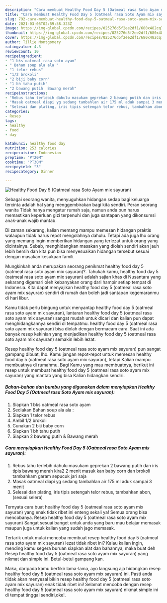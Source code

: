 ```yaml
---
description: "Cara membuat Healthy Food Day 5 (Oatmeal rasa Soto Ayam mix sayuran) yang lezat Untuk Jualan"
title: "Cara membuat Healthy Food Day 5 (Oatmeal rasa Soto Ayam mix sayuran) yang lezat Untuk Jualan"
slug: 792-cara-membuat-healthy-food-day-5-oatmeal-rasa-soto-ayam-mix-sayuran-yang-lezat-untuk-jualan
date: 2021-03-05T02:59:58.323Z
image: https://img-global.cpcdn.com/recipes/025276d5f2ee2df1/680x482cq70/healthy-food-day-5-oatmeal-rasa-soto-ayam-mix-sayuran-foto-resep-utama.jpg
thumbnail: https://img-global.cpcdn.com/recipes/025276d5f2ee2df1/680x482cq70/healthy-food-day-5-oatmeal-rasa-soto-ayam-mix-sayuran-foto-resep-utama.jpg
cover: https://img-global.cpcdn.com/recipes/025276d5f2ee2df1/680x482cq70/healthy-food-day-5-oatmeal-rasa-soto-ayam-mix-sayuran-foto-resep-utama.jpg
author: Tillie Montgomery
ratingvalue: 4.3
reviewcount: 10
recipeingredient:
- "1 bks oatmeal rasa soto ayam"
- " Bahan soup ala ala "
- "1 telor rebus"
- "1/2 brokoli"
- "2 biji baby corn"
- "1 bh tahu putih"
- "2 bawang putih  Bawang merah"
recipeinstructions:
- "Rebus tahu terlebih dahulu masukam geprekan 2 bawang putih dan iris tipis bawang merah kira2 2 menit masuk kan baby corn dan brokoli tambahkam garam sepucuk jari saja"
- "Masak oatmeal diapi yg sedang tambahlan air 175 ml aduk sampai 3 menit"
- "Selesai dan plating, iris tipis setengah telor rebus, tambahkan abon, (sesuai selera)"
categories:
- Resep
tags:
- healthy
- food
- day

katakunci: healthy food day 
nutrition: 253 calories
recipecuisine: Indonesian
preptime: "PT20M"
cooktime: "PT30M"
recipeyield: "3"
recipecategory: Dinner

---
```



![Healthy Food Day 5 (Oatmeal rasa Soto Ayam mix sayuran)](https://img-global.cpcdn.com/recipes/025276d5f2ee2df1/680x482cq70/healthy-food-day-5-oatmeal-rasa-soto-ayam-mix-sayuran-foto-resep-utama.jpg)

Sebagai seorang wanita, menyuguhkan hidangan sedap bagi keluarga tercinta adalah hal yang menggembirakan bagi kita sendiri. Peran seorang  wanita Tidak hanya mengatur rumah saja, namun anda pun harus memastikan keperluan gizi terpenuhi dan juga santapan yang dikonsumsi anak-anak wajib mantab.

Di zaman  sekarang, kalian memang mampu memesan hidangan praktis walaupun tidak harus repot mengolahnya dahulu. Tetapi ada juga lho orang yang memang ingin memberikan hidangan yang terlezat untuk orang yang dicintainya. Sebab, menghidangkan masakan yang diolah sendiri akan jauh lebih bersih dan kita pun bisa menyesuaikan hidangan tersebut sesuai dengan masakan kesukaan famili. 



Mungkinkah anda merupakan seorang penikmat healthy food day 5 (oatmeal rasa soto ayam mix sayuran)?. Tahukah kamu, healthy food day 5 (oatmeal rasa soto ayam mix sayuran) adalah sajian khas di Nusantara yang sekarang digemari oleh kebanyakan orang dari hampir setiap tempat di Indonesia. Kita dapat menyajikan healthy food day 5 (oatmeal rasa soto ayam mix sayuran) sendiri di rumah dan boleh jadi santapan kegemaranmu di hari libur.

Kamu tidak perlu bingung untuk menyantap healthy food day 5 (oatmeal rasa soto ayam mix sayuran), lantaran healthy food day 5 (oatmeal rasa soto ayam mix sayuran) sangat mudah untuk dicari dan kalian pun dapat menghidangkannya sendiri di tempatmu. healthy food day 5 (oatmeal rasa soto ayam mix sayuran) bisa diolah dengan bermacam cara. Saat ini ada banyak resep kekinian yang menjadikan healthy food day 5 (oatmeal rasa soto ayam mix sayuran) semakin lebih lezat.

Resep healthy food day 5 (oatmeal rasa soto ayam mix sayuran) pun sangat gampang dibuat, lho. Kamu jangan repot-repot untuk memesan healthy food day 5 (oatmeal rasa soto ayam mix sayuran), tetapi Kalian mampu membuatnya di rumahmu. Bagi Kamu yang mau membuatnya, berikut ini resep untuk membuat healthy food day 5 (oatmeal rasa soto ayam mix sayuran) yang mantab yang bisa Kalian hidangkan sendiri.

<!--inarticleads1-->

##### Bahan-bahan dan bumbu yang digunakan dalam menyiapkan Healthy Food Day 5 (Oatmeal rasa Soto Ayam mix sayuran):

1. Siapkan 1 bks oatmeal rasa soto ayam
1. Sediakan  Bahan soup ala ala :
1. Siapkan 1 telor rebus
1. Ambil 1/2 brokoli
1. Gunakan 2 biji baby corn
1. Siapkan 1 bh tahu putih
1. Siapkan 2 bawang putih &amp; Bawang merah




<!--inarticleads2-->

##### Cara menyiapkan Healthy Food Day 5 (Oatmeal rasa Soto Ayam mix sayuran):

1. Rebus tahu terlebih dahulu masukam geprekan 2 bawang putih dan iris tipis bawang merah kira2 2 menit masuk kan baby corn dan brokoli tambahkam garam sepucuk jari saja
1. Masak oatmeal diapi yg sedang tambahlan air 175 ml aduk sampai 3 menit
1. Selesai dan plating, iris tipis setengah telor rebus, tambahkan abon, (sesuai selera)




Ternyata cara buat healthy food day 5 (oatmeal rasa soto ayam mix sayuran) yang enak tidak ribet ini enteng sekali ya! Semua orang bisa mencobanya. Resep healthy food day 5 (oatmeal rasa soto ayam mix sayuran) Sangat sesuai banget untuk anda yang baru mau belajar memasak maupun juga untuk kalian yang sudah jago memasak.

Tertarik untuk mulai mencoba membuat resep healthy food day 5 (oatmeal rasa soto ayam mix sayuran) lezat tidak ribet ini? Kalau kalian ingin, mending kamu segera buruan siapkan alat dan bahannya, maka buat deh Resep healthy food day 5 (oatmeal rasa soto ayam mix sayuran) yang nikmat dan simple ini. Betul-betul gampang kan. 

Maka, daripada kamu berfikir lama-lama, ayo langsung aja hidangkan resep healthy food day 5 (oatmeal rasa soto ayam mix sayuran) ini. Pasti anda tiidak akan menyesal bikin resep healthy food day 5 (oatmeal rasa soto ayam mix sayuran) enak tidak ribet ini! Selamat mencoba dengan resep healthy food day 5 (oatmeal rasa soto ayam mix sayuran) nikmat simple ini di tempat tinggal sendiri,oke!.

